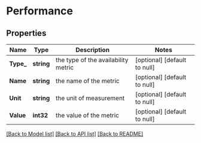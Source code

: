 # Performance

## Properties
Name | Type | Description | Notes
------------ | ------------- | ------------- | -------------
**Type_** | **string** | the type of the availability metric | [optional] [default to null]
**Name** | **string** | the name of the metric | [optional] [default to null]
**Unit** | **string** | the unit of measurement | [optional] [default to null]
**Value** | **int32** | the value of the metric | [optional] [default to null]

[[Back to Model list]](../README.md#documentation-for-models) [[Back to API list]](../README.md#documentation-for-api-endpoints) [[Back to README]](../README.md)

